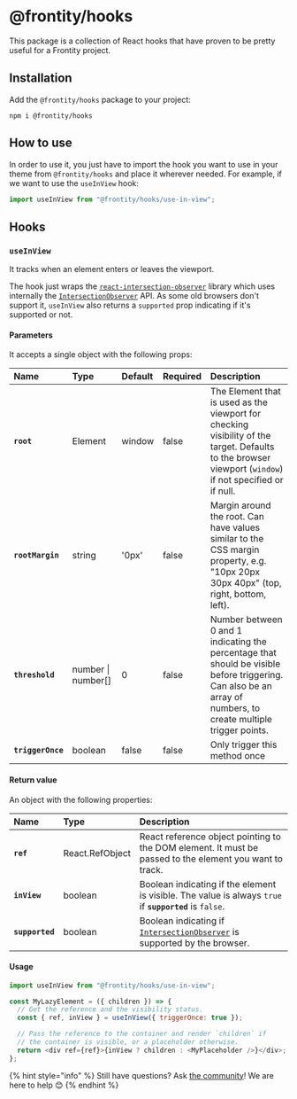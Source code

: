 # @frontity/hooks

This package is a collection of React hooks that have proven to be pretty useful for a Frontity project.

## Installation

Add the `@frontity/hooks` package to your project:

```text
npm i @frontity/hooks
```

## How to use

In order to use it, you just have to import the hook you want to use in your theme from `@frontity/hooks` and place it wherever needed. For example, if we want to use the `useInView` hook:

```javascript
import useInView from "@frontity/hooks/use-in-view";
```

## Hooks

### `useInView`

It tracks when an element enters or leaves the viewport.

The hook just wraps the [`react-intersection-observer`](https://github.com/thebuilder/react-intersection-observer) library which uses internally the [`IntersectionObserver`](https://developer.mozilla.org/en-US/docs/Web/API/IntersectionObserver) API. As some old browsers don't support it, `useInView` also returns a `supported` prop indicating if it's supported or not.

#### Parameters

It accepts a single object with the following props:

| Name | Type | Default | Required | Description |
| :--- | :--- | :--- | :--- | :--- |
| **`root`** | Element | window | false | The Element that is used as the viewport for checking visibility of the target. Defaults to the browser viewport \(`window`\) if not specified or if null. |
| **`rootMargin`** | string | '0px' | false | Margin around the root. Can have values similar to the CSS margin property, e.g. "10px 20px 30px 40px" \(top, right, bottom, left\). |
| **`threshold`** | number \| number\[\] | 0 | false | Number between 0 and 1 indicating the percentage that should be visible before triggering. Can also be an array of numbers, to create multiple trigger points. |
| **`triggerOnce`** | boolean | false | false | Only trigger this method once |

#### Return value

An object with the following properties:

| Name | Type | Description |
| :--- | :--- | :--- |
| **`ref`** | React.RefObject | React reference object pointing to the DOM element. It must be passed to the element you want to track. |
| **`inView`** | boolean | Boolean indicating if the element is visible. The value is always `true` if **`supported`** is `false`. |
| **`supported`** | boolean | Boolean indicating if [`IntersectionObserver`](https://developer.mozilla.org/en-US/docs/Web/API/IntersectionObserver) is supported by the browser. |

#### Usage

```javascript
import useInView from "@frontity/hooks/use-in-view";

const MyLazyElement = ({ children }) => {
  // Get the reference and the visibility status.
  const { ref, inView } = useInView({ triggerOnce: true });

  // Pass the reference to the container and render `children` if
  // the container is visible, or a placeholder otherwise.
  return <div ref={ref}>{inView ? children : <MyPlaceholder />}</div>;
};
```

{% hint style="info" %}
Still have questions? Ask [the community](https://community.frontity.org/)! We are here to help 😊
{% endhint %}

